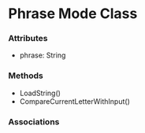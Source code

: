 # Phrase Mode Class

### Attributes
-  phrase: String
### Methods
-  LoadString()
-  CompareCurrentLetterWithInput()
### Associations



